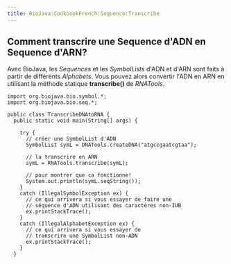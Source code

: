 ```yaml
---
title: BioJava:CookbookFrench:Sequence:Transcribe
---
```


Comment transcrire une Sequence d'ADN en Sequence d'ARN?
--------------------------------------------------------

Avec BioJava, les *Sequences* et les *SymbolLists* d'ADN et d'ARN sont
faits à partir de différents *Alphabets*. Vous pouvez alors convertir
l'ADN en ARN en utilisant la méthode statique **transcribe()** de
*RNATools*.

    import org.biojava.bio.symbol.*;
    import org.biojava.bio.seq.*;

    public class TranscribeDNAtoRNA {
      public static void main(String[] args) {

        try {
          // créer une SymbolList d'ADN
          SymbolList symL = DNATools.createDNA("atgccgaatcgtaa");

          // la transcrire en ARN
          symL = RNATools.transcribe(symL);

          // pour montrer que ca fonctionne!
          System.out.println(symL.seqString());
        }
        catch (IllegalSymbolException ex) {
          // ce qui arrivera si vous essayer de faire une
          // séquence d'ADN utilisant des caractères non-IUB
          ex.printStackTrace();
        }
        catch (IllegalAlphabetException ex) {
          // ce qui arrivera si vous essayer de
          // transcrire une SymbolList non-ADN
          ex.printStackTrace();
        }
      }
